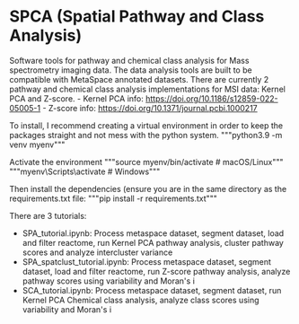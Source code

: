 # SPCA (Spatial Pathway and Class Analysis)
Software tools for pathway and chemical class analysis for Mass spectrometry imaging data. The data analysis tools are built to be compatible with MetaSpace annotated datasets. There are currently 2 pathway and chemical class analysis implementations for MSI data: Kernel PCA and Z-score.
    - Kernel PCA info: https://doi.org/10.1186/s12859-022-05005-1
    - Z-score info: https://doi.org/10.1371/journal.pcbi.1000217

To install, I recommend creating a virtual environment in order to keep the packages straight and not mess with the python system.
"""python3.9 -m venv myenv"""

Activate the environment
"""source myenv/bin/activate   # macOS/Linux"""
"""myenv\Scripts\activate      # Windows"""

Then install the dependencies (ensure you are in the same directory as the requirements.txt file:
"""pip install -r requirements.txt"""


There are 3 tutorials: 
  - SPA_tutorial.ipynb: Process metaspace dataset, segment dataset, load and filter reactome, run Kernel PCA pathway analysis, cluster pathway scores and analyze intercluster variance
  - SPA_spatclust_tutorial.ipynb: Process metaspace dataset, segment dataset, load and filter reactome, run Z-score pathway analysis, analyze pathway scores using variability and Moran's i
  - SCA_tutorial.ipynb: Process metaspace dataset, segment dataset, run Kernel PCA Chemical class analysis, analyze class scores using variability and Moran's i

